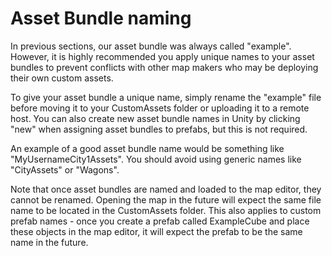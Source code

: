# Asset Bundle naming

In previous sections, our asset bundle was always called "example". However, it is highly recommended you apply unique names to your asset bundles to prevent conflicts with other map makers who may be deploying their own custom assets.&#x20;

To give your asset bundle a unique name, simply rename the "example" file before moving it to your CustomAssets folder or uploading it to a remote host. You can also create new asset bundle names in Unity by clicking "new" when assigning asset bundles to prefabs, but this is not required.&#x20;

An example of a good asset bundle name would be something like "MyUsernameCity1Assets". You should avoid using generic names like "CityAssets" or "Wagons".

Note that once asset bundles are named and loaded to the map editor, they cannot be renamed. Opening the map in the future will expect the same file name to be located in the CustomAssets folder. This also applies to custom prefab names - once you create a prefab called ExampleCube and place these objects in the map editor, it will expect the prefab to be the same name in the future.
